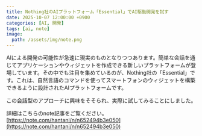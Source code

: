 ```yaml
---
title: Nothing社のAIプラットフォーム「Essential」でAI駆動開発を試す
date: 2025-10-07 12:00:00 +0900
categories: [AI, 開発]
tags: [ai, note]
image:
  path: /assets/img/note.png
---
```


AIによる開発の可能性が急速に現実のものとなりつつあります。簡単な会話を通じてアプリケーションやウィジェットを作成できる新しいプラットフォームが登場しています。その中でも注目を集めているのが、Nothing社の「Essential」です。これは、自然言語のコマンドを使ってスマートフォンのウィジェットを構築できるように設計されたAIプラットフォームです。

この会話型のアプローチに興味をそそられ、実際に試してみることにしました。

詳細はこちらのnote記事をご覧ください。
[https://note.com/hantani/n/n652494b3e050](https://note.com/hantani/n/n652494b3e050)